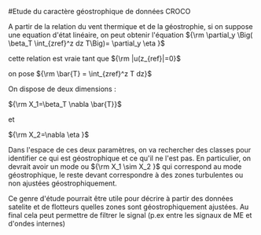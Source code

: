 #Etude du caractère géostrophique de données CROCO

A partir de la relation du vent thermique et de la géostrophie, si on suppose une equation d'état linéaire, on peut obtenir l'équation 
${\rm \partial_y  \Big( \beta_T \int_{zref}^z dz T\Big)=  \partial_y \eta }$

cette relation est vraie tant que ${\rm |u(z_{ref}|=0}$

on pose ${\rm \bar{T} = \int_{zref}^z  T  dz}$

On dispose de deux dimensions : 

${\rm X_1=\beta_T \nabla \bar{T}}$ 

et 

${\rm X_2=\nabla \eta }$

Dans l'espace de ces deux paramètres, on va rechercher des classes pour identifier ce qui est géostrophique et ce qu'il ne l'est pas. En particulier, on devrait avoir un mode ou ${\rm X_1 \sim X_2 }$ qui correspond au mode géostrophique, le reste devant correspondre à des zones turbulentes ou non ajustées géostrophiquement.

Ce genre d'étude pourrait être utile pour décrire à partir des données satelite et de flotteurs quelles zones sont géostrophiquement ajustées. 
 Au final cela peut permettre de filtrer le signal (p.ex entre les signaux de ME et d'ondes internes)
